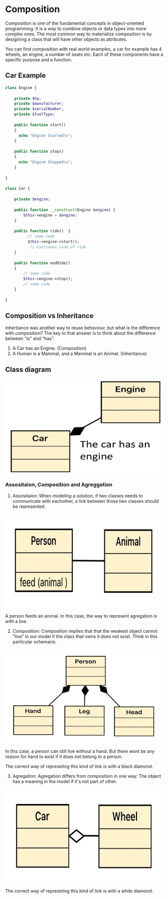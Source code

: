 # Composition

Composition is one of the fundamental concepts in object-oriented programming. It is a way to combine objects or data types into more complex ones.
The most common way to materialize composition is by desigining a class that will have other objects as attributes.

You can find composition with real world examples, a car for example has  4 wheels, an engine, a number of seats etc. Each
of these components have a specific purpose and a function.

## Car Example

```php
class Engine {

    private $hp;
    private $manufacturer;
    private $serialNumber;
    private $fuelType;

    public function start()
    {
      echo "Engine Started\n";   
    }
    
    public function stop()
    {
      echo "Engine Stopped\n";       
    }

}

class Car {
    
    private $engine;
    
    public function __construct(Engine $engine) {
        $this->engine = $engine;
    }
    
    public function ride()  {
          // some code
          $this->engine->start();
           // Continues code of ride   
    }
    
    public function endRide() 
    {
        // some code
        $this->engine->stop();
        // some code
    }

}
```

## Composition vs Inheritance

Inheritance was another way to reuse behaviour, but what is the difference with composition?
The key to that answer is to think about the difference between "is" and "has".

1. A Car has an Engine. (Composition)
2. A Human is a Mammal, and a Mammal is an Animal. (Inheritance)


## Class diagram 

<div>
<img src="Diagrams/Composition.png" width="500" height="300"/>
</div>


### Assositaion, Composition and Agreggation

1. Assositaion: When modeling a solution, if two classes needs to communicate with eachother, a link between those two classes should be represented.

<div>
<img src="Diagrams/Association.jpeg" width="500" height="300"/>
</div>


A person feeds an animal. 
In this case, the way to represent agregation is with a line.


2. Composition: Composition implies that that the weakest object cannot "live" in our model if the class that owns it does not exist. Think in this particular schemario.

<div>
<img src="Diagrams/Compexample.jpeg" width="500" height="300"/>
</div>

In this case, a person can still live without a hand. But there wont be any reason for hand to exist if it does not belong to a person. 

The correct way of represeting this kind of link is with a black diamond.


3. Agregation: Agregation differs from composition in one way: The object has a meaning in the model if it's not part of other.

<div>
<img src="Diagrams/Aggregation.jpeg" width="500" height="300"/>
</div>

The correct way of represeting this kind of link is with a white diamond.




